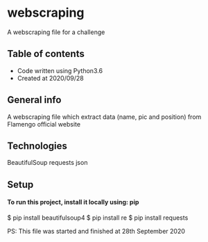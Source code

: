 # webscraping
A webscraping file for a challenge


## Table of contents
* Code written using Python3.6
* Created at 2020/09/28

## General info
A webscraping file which extract data (name, pic and position) from Flamengo official website	
## Technologies
BeautifulSoup
requests
json
	
## Setup
#### To run this project, install it locally using: pip

$ pip install beautifulsoup4
$ pip install re
$ pip install requests


PS: This file was started and finished at 28th September 2020
